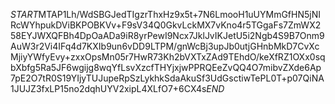 $START$MTAP1Lh/WdSBGJedTIgzrThxHz9x5t+7N6LmooH1uUYMmGfHN5jNIRcWYhpukDViBKPOBKVv+F9sV34Q0GkvLckMX7vKno4r5TGgaFs7ZmWX258EYJWXQFBh4DpOaADa9iR8yrPewI9Ncx7JklJvIKJetU5i2Ngb4S9B7Onm9AuW3r2Vi4IFq4d7KXIb9un6vDD9LTPM/gnWcBj3upJb0utjGHnbMkD7CvXcMjiyYWfyEvy+zxxOpsMn05r7HwR73Kh2bVXTxZAd9TEhdO/keXfRZ1OXx0sqbXbfg5Ra5JF6wgijg8wqYfLsvXzcfTHYjxjwPPRQEeZvQQ4O7mibvZXde6Ap7pE2O7tR0S19YIjyTUJupeRpSzLykhkSdaAkuSf3UdGsctiwTePL0T+p07QiNA1JUJZ3fxLP15no2dqhUYV2xipL4XLfO7+6CX4s$END$